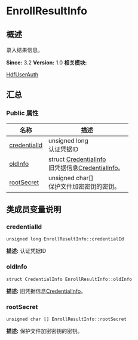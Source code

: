 # EnrollResultInfo


## 概述

录入结果信息。

**Since:**
3.2
**Version:**
1.0
**相关模块:**

[HdfUserAuth](_hdf_user_auth.md)


## 汇总


### Public 属性

  | 名称 | 描述 | 
| -------- | -------- |
| [credentialId](#credentialid) | unsigned&nbsp;long<br/>认证凭据ID&nbsp; | 
| [oldInfo](#oldinfo) | struct&nbsp;[CredentialInfo](_credential_info.md)<br/>旧凭据信息[CredentialInfo](_credential_info.md)。&nbsp; | 
| [rootSecret](#rootsecret) | unsigned&nbsp;char[]<br/>保护文件加密密钥的密钥。&nbsp; | 


## 类成员变量说明


### credentialId

  
```
unsigned long EnrollResultInfo::credentialId
```
**描述:**
认证凭据ID


### oldInfo

  
```
struct CredentialInfo EnrollResultInfo::oldInfo
```
**描述:**
旧凭据信息[CredentialInfo](_credential_info.md)。


### rootSecret

  
```
unsigned char [] EnrollResultInfo::rootSecret
```
**描述:**
保护文件加密密钥的密钥。
